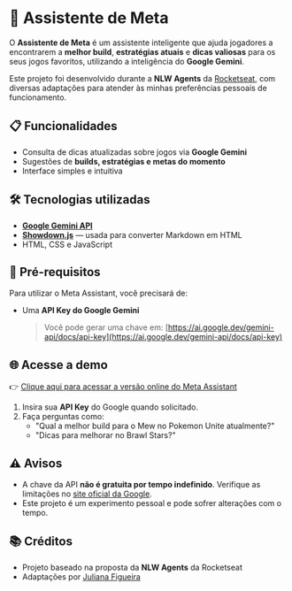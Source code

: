 # 🤖 Assistente de Meta

O **Assistente de Meta** é um assistente inteligente que ajuda jogadores a encontrarem a **melhor build**, **estratégias atuais** e **dicas valiosas** para os seus jogos favoritos, utilizando a inteligência do **Google Gemini**.

Este projeto foi desenvolvido durante a **NLW Agents** da [Rocketseat](https://www.rocketseat.com.br/), com diversas adaptações para atender às minhas preferências pessoais de funcionamento.

## 📋 Funcionalidades

- Consulta de dicas atualizadas sobre jogos via **Google Gemini**
- Sugestões de **builds, estratégias e metas do momento**
- Interface simples e intuitiva

## 🛠️ Tecnologias utilizadas

- [**Google Gemini API**](https://ai.google.dev/)
- [**Showdown.js**](https://github.com/showdownjs/showdown) — usada para converter Markdown em HTML
- HTML, CSS e JavaScript

## 🚀 Pré-requisitos

Para utilizar o Meta Assistant, você precisará de:

- Uma **API Key do Google Gemini**
  > Você pode gerar uma chave em: [https://ai.google.dev/gemini-api/docs/api-key](https://ai.google.dev/gemini-api/docs/api-key)

## 🌐 Acesse a demo

👉 [Clique aqui para acessar a versão online do Meta Assistant](https://seu-usuario.github.io/meta-assistant)

1. Insira sua **API Key** do Google quando solicitado.
2. Faça perguntas como:
   - "Qual a melhor build para o Mew no Pokemon Unite atualmente?"
   - "Dicas para melhorar no Brawl Stars?"

## ⚠️ Avisos

- A chave da API **não é gratuita por tempo indefinido**. Verifique as limitações no [site oficial da Google](https://ai.google.dev).
- Este projeto é um experimento pessoal e pode sofrer alterações com o tempo.

## 📚 Créditos

- Projeto baseado na proposta da **NLW Agents** da Rocketseat
- Adaptações por [Juliana Figueira](https://github.com/julianafc)
